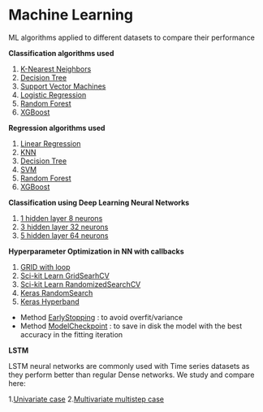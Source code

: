 # Machine Learning
ML algorithms applied to different datasets to compare their performance


**Classification algorithms used**   
1. [K-Nearest Neighbors](#id1)
2. [Decision Tree](#id2)
3. [Support Vector Machines](#id3)
4. [Logistic Regression](#id4)
5. [Random Forest](#id5)
6. [XGBoost](#id6)

**Regression algorithms used**   
1. [Linear Regression](#id1)
2. [KNN](#id2)
3. [Decision Tree](#id3)
4. [SVM](#id4)
5. [Random Forest](#id5)
6. [XGBoost](#id6)

**Classification using Deep Learning Neural Networks**
1. [1 hidden layer 8 neurons](#id1)
2. [3 hidden layer 32 neurons](#id2)
3. [5 hidden layer 64 neurons](#id3)


**Hyperparameter Optimization in NN with callbacks**
1. [GRID with loop](#id1)
2. [Sci-kit Learn GridSearhCV](#id2)
3. [Sci-kit Learn RandomizedSearchCV](#id3)
4. [Keras RandomSearch](#id4)
5. [Keras Hyperband](#id5)

- Method [EarlyStopping](#id6) : to avoid overfit/variance
- Method [ModelCheckpoint](#id6) : to save in disk the model with the best accuracy in the fitting iteration


**LSTM**

LSTM neural networks are commonly used with Time series datasets as they perform better than regular Dense networks.
We study and compare here:

1.[Univariate case](#id11)
2.[Multivariate multistep case](#id12)
